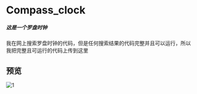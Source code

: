 # Compass_clock
##### **这是一个罗盘时钟**

我在网上搜索罗盘时钟的代码，但是任何搜索结果的代码完整并且可以运行，所以我把完整且可运行的代码上传到这里

## **预览**
![1](https://github.com/user-attachments/assets/3003f80c-7808-4bce-9149-c031b60fef3c)
